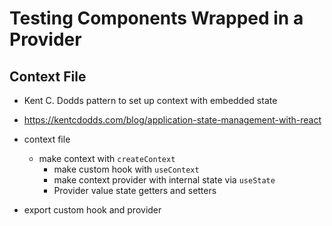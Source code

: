 # Testing Components Wrapped in a Provider

## Context File

- Kent C. Dodds pattern to set up context with embedded state

- https://kentcdodds.com/blog/application-state-management-with-react

- context file
  - make context with `createContext`
    - make custom hook with `useContext`
    - make context provider with internal state via `useState`
    - Provider value state getters and setters
- export custom hook and provider
